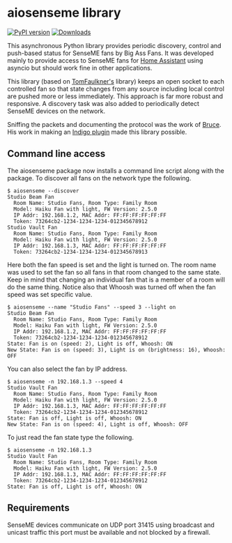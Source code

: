 # aiosenseme library

[![PyPI version](https://badge.fury.io/py/aiosenseme.svg)](https://badge.fury.io/py/aiosenseme) [![Downloads](https://pepy.tech/badge/aiosenseme)](https://pepy.tech/project/aiosenseme)

This asynchronous Python library provides periodic discovery, control and push-based status for SenseME fans by Big Ass Fans. It was developed mainly to provide access to SenseME fans for [Home Assistant](https://www.home-assistant.io/) using asyncio but should work fine in other applications.

This library (based on [TomFaulkner's](https://github.com/TomFaulkner/SenseMe) library) keeps an open socket to each controlled fan so that state changes from any source including local control are pushed more or less immediately. This approach is far more robust and responsive. A discovery task was also added to periodically detect SenseME devices on the network.

Sniffing the packets and documenting the protocol was the work of [Bruce](http://bruce.pennypacker.org/tag/senseme-plugin/). His work in making an [Indigo plugin](https://github.com/bpennypacker/SenseME-Indigo-Plugin) made this library possible.

## Command line access

The aiosenseme package now installs a command line script along with the package. To discover all fans on the network type the following.

```console
$ aiosenseme --discover
Studio Beam Fan
  Room Name: Studio Fans, Room Type: Family Room
  Model: Haiku Fan with light, FW Version: 2.5.0
  IP Addr: 192.168.1.2, MAC Addr: FF:FF:FF:FF:FF:FF
  Token: 73264cb2-1234-1234-1234-012345678912
Studio Vault Fan
  Room Name: Studio Fans, Room Type: Family Room
  Model: Haiku Fan with light, FW Version: 2.5.0
  IP Addr: 192.168.1.3, MAC Addr: FF:FF:FF:FF:FF:FF
  Token: 73264cb2-1234-1234-1234-012345678913
```

Here both the fan speed is set and the light is turned on. The room name was used to set the fan so all fans in that room changed to the same state. Keep in mind that changing an individual fan that is a member of a room will do the same thing. Notice also that Whoosh was turned off when the fan speed was set specific value.

```console
$ aiosenseme --name "Studio Fans" --speed 3 --light on
Studio Beam Fan
  Room Name: Studio Fans, Room Type: Family Room
  Model: Haiku Fan with light, FW Version: 2.5.0
  IP Addr: 192.168.1.2, MAC Addr: FF:FF:FF:FF:FF:FF
  Token: 73264cb2-1234-1234-1234-012345678912
State: Fan is on (speed: 2), Light is off, Whoosh: ON
New State: Fan is on (speed: 3), Light is on (brightness: 16), Whoosh: OFF
```

You can also select the fan by IP address.

```console
$ aiosenseme -n 192.168.1.3 --speed 4
Studio Vault Fan
  Room Name: Studio Fans, Room Type: Family Room
  Model: Haiku Fan with light, FW Version: 2.5.0
  IP Addr: 192.168.1.3, MAC Addr: FF:FF:FF:FF:FF:FF
  Token: 73264cb2-1234-1234-1234-012345678912
State: Fan is off, Light is off, Whoosh: ON
New State: Fan is on (speed: 4), Light is off, Whoosh: OFF
```

To just read the fan state type the following.

```console
$ aiosenseme -n 192.168.1.3
Studio Vault Fan
  Room Name: Studio Fans, Room Type: Family Room
  Model: Haiku Fan with light, FW Version: 2.5.0
  IP Addr: 192.168.1.3, MAC Addr: FF:FF:FF:FF:FF:FF
  Token: 73264cb2-1234-1234-1234-012345678912
State: Fan is off, Light is off, Whoosh: ON
```

## Requirements

SenseME devices communicate on UDP port 31415 using broadcast and unicast traffic this port must be available and not blocked by a firewall.
